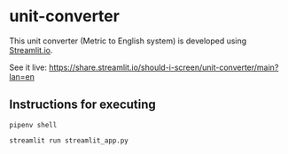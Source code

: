 # unit-converter

This unit converter (Metric to English system) is developed using [Streamlit.io](https://streamlit.io/).

See it live: https://share.streamlit.io/should-i-screen/unit-converter/main?lan=en

## Instructions for executing

```
pipenv shell
```


```
streamlit run streamlit_app.py
```
